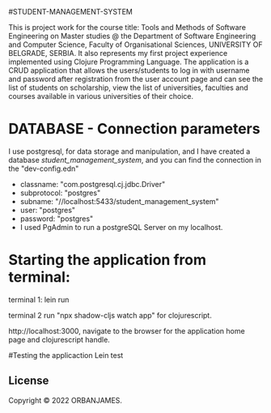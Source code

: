 #STUDENT-MANAGEMENT-SYSTEM

This is project work for the course title: Tools and Methods of Software Engineering on Master studies 
@ the Department of Software Engineering and Computer Science, Faculty of Organisational Sciences,
UNIVERSITY OF BELGRADE, SERBIA. It also represents my first project experience implemented
using Clojure Programming Language. 
The application is a CRUD application that allows the users/students to log in with username and 
password after registration from the user account page and can see the list of students on scholarship,
view the list of universities, faculties and courses available in various universities of their choice. 




# DATABASE - Connection parameters

I use postgresql, for data storage and manipulation, and I have created a database *student_management_system*,
and you can find the connection in the "dev-config.edn"

* classname:   "com.postgresql.cj.jdbc.Driver"
* subprotocol: "postgres"
* subname:     "//localhost:5433/student_management_system"
* user:        "postgres"
* password:    "postgres"
* I used PgAdmin to run a postgreSQL Server on my localhost.


# Starting the application from terminal:
terminal 1:
lein run

terminal 2
 run "npx shadow-cljs watch app" for clojurescript. 

http://localhost:3000, navigate to the browser for the application home page  and clojurescript handle.


#Testing the applicaction
Lein test



## License

Copyright © 2022 ORBANJAMES.
